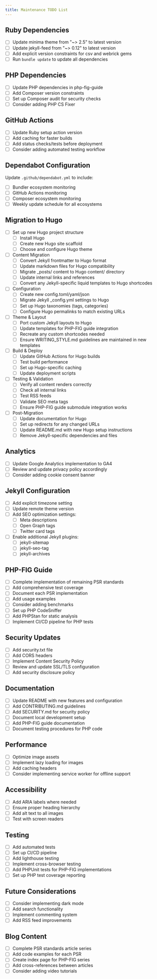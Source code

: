 ```yaml
---
title: Maintenance TODO List
---
```


## Ruby Dependencies

- [ ] Update minima theme from "~> 2.5" to latest version
- [ ] Update jekyll-feed from "~> 0.12" to latest version
- [ ] Add explicit version constraints for csv and webrick gems
- [ ] Run `bundle update` to update all dependencies

## PHP Dependencies

- [ ] Update PHP dependencies in php-fig-guide
- [ ] Add Composer version constraints
- [ ] Set up Composer audit for security checks
- [ ] Consider adding PHP CS Fixer

## GitHub Actions

- [ ] Update Ruby setup action version
- [ ] Add caching for faster builds
- [ ] Add status checks/tests before deployment
- [ ] Consider adding automated testing workflow

## Dependabot Configuration

Update `.github/dependabot.yml` to include:

- [ ] Bundler ecosystem monitoring
- [ ] GitHub Actions monitoring
- [ ] Composer ecosystem monitoring
- [ ] Weekly update schedule for all ecosystems

## Migration to Hugo

- [ ] Set up new Hugo project structure
  - [ ] Install Hugo
  - [ ] Create new Hugo site scaffold
  - [ ] Choose and configure Hugo theme
- [ ] Content Migration
  - [ ] Convert Jekyll frontmatter to Hugo format
  - [ ] Update markdown files for Hugo compatibility
  - [ ] Migrate _posts/ content to Hugo content/ directory
  - [ ] Update internal links and references
  - [ ] Convert any Jekyll-specific liquid templates to Hugo shortcodes
- [ ] Configuration
  - [ ] Create new config.toml/yaml/json
  - [ ] Migrate Jekyll _config.yml settings to Hugo
  - [ ] Set up Hugo taxonomies (tags, categories)
  - [ ] Configure Hugo permalinks to match existing URLs
- [ ] Theme & Layout
  - [ ] Port custom Jekyll layouts to Hugo
  - [ ] Update templates for PHP-FIG guide integration
  - [ ] Recreate any custom shortcodes needed
  - [ ] Ensure WRITING_STYLE.md guidelines are maintained in new templates
- [ ] Build & Deploy
  - [ ] Update GitHub Actions for Hugo builds
  - [ ] Test build performance
  - [ ] Set up Hugo-specific caching
  - [ ] Update deployment scripts
- [ ] Testing & Validation
  - [ ] Verify all content renders correctly
  - [ ] Check all internal links
  - [ ] Test RSS feeds
  - [ ] Validate SEO meta tags
  - [ ] Ensure PHP-FIG guide submodule integration works
- [ ] Post-Migration
  - [ ] Update documentation for Hugo
  - [ ] Set up redirects for any changed URLs
  - [ ] Update README.md with new Hugo setup instructions
  - [ ] Remove Jekyll-specific dependencies and files

## Analytics

- [ ] Update Google Analytics implementation to GA4
- [ ] Review and update privacy policy accordingly
- [ ] Consider adding cookie consent banner

## Jekyll Configuration

- [ ] Add explicit timezone setting
- [ ] Update remote theme version
- [ ] Add SEO optimization settings:
  - [ ] Meta descriptions
  - [ ] Open Graph tags
  - [ ] Twitter card tags
- [ ] Enable additional Jekyll plugins:
  - [ ] jekyll-sitemap
  - [ ] jekyll-seo-tag
  - [ ] jekyll-archives

## PHP-FIG Guide

- [ ] Complete implementation of remaining PSR standards
- [ ] Add comprehensive test coverage
- [ ] Document each PSR implementation
- [ ] Add usage examples
- [ ] Consider adding benchmarks
- [ ] Set up PHP CodeSniffer
- [ ] Add PHPStan for static analysis
- [ ] Implement CI/CD pipeline for PHP tests

## Security Updates

- [ ] Add security.txt file
- [ ] Add CORS headers
- [ ] Implement Content Security Policy
- [ ] Review and update SSL/TLS configuration
- [ ] Add security disclosure policy

## Documentation

- [ ] Update README with new features and configuration
- [ ] Add CONTRIBUTING.md guidelines
- [ ] Add SECURITY.md for security policy
- [ ] Document local development setup
- [ ] Add PHP-FIG guide documentation
- [ ] Document testing procedures for PHP code

## Performance

- [ ] Optimize image assets
- [ ] Implement lazy loading for images
- [ ] Add caching headers
- [ ] Consider implementing service worker for offline support

## Accessibility

- [ ] Add ARIA labels where needed
- [ ] Ensure proper heading hierarchy
- [ ] Add alt text to all images
- [ ] Test with screen readers

## Testing

- [ ] Add automated tests
- [ ] Set up CI/CD pipeline
- [ ] Add lighthouse testing
- [ ] Implement cross-browser testing
- [ ] Add PHPUnit tests for PHP-FIG implementations
- [ ] Set up PHP test coverage reporting

## Future Considerations

- [ ] Consider implementing dark mode
- [ ] Add search functionality
- [ ] Implement commenting system
- [ ] Add RSS feed improvements

## Blog Content

- [ ] Complete PSR standards article series
- [ ] Add code examples for each PSR
- [ ] Create index page for PHP-FIG series
- [ ] Add cross-references between articles
- [ ] Consider adding video tutorials
